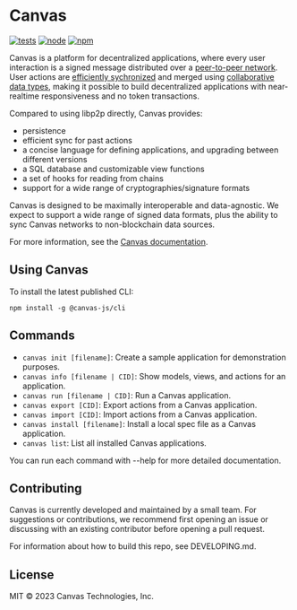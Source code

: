 # Canvas

[![tests](https://github.com/canvasxyz/canvas/actions/workflows/ci.yml/badge.svg)](https://github.com/canvasxyz/canvas/actions/workflows/ci.yml)
[![node](https://img.shields.io/node/v/@canvas-js/core.svg)](https://www.npmjs.com/package/@canvas-js/core)
[![npm](https://img.shields.io/npm/v/@canvas-js/core?color=33cd56&logo=npm)](https://www.npmjs.com/package/@canvas-js/core)

Canvas is a platform for decentralized applications, where every user
interaction is a signed message distributed over a [peer-to-peer
network](https://libp2p.io/). User actions are [efficiently
sychronized](https://github.com/canvasxyz/okra) and merged using
[collaborative data types](https://crdt.tech/), making it possible
to build decentralized applications with near-realtime responsiveness
and no token transactions.

Compared to using libp2p directly, Canvas provides:

* persistence
* efficient sync for past actions
* a concise language for defining applications, and upgrading between different versions
* a SQL database and customizable view functions
* a set of hooks for reading from chains
* support for a wide range of cryptographies/signature formats

Canvas is designed to be maximally interoperable and data-agnostic. We
expect to support a wide range of signed data formats, plus the
ability to sync Canvas networks to non-blockchain data sources.

For more information, see the [Canvas documentation](https://docs.canvas.xyz).

## Using Canvas

To install the latest published CLI:

```
npm install -g @canvas-js/cli
```

## Commands

- `canvas init [filename]`: Create a sample application for demonstration purposes.
- `canvas info [filename | CID]`: Show models, views, and actions for an application.
- `canvas run [filename | CID]`: Run a Canvas application.
- `canvas export [CID]`: Export actions from a Canvas application.
- `canvas import [CID]`: Import actions from a Canvas application.
- `canvas install [filename]`: Install a local spec file as a Canvas application.
- `canvas list`: List all installed Canvas applications.

You can run each command with --help for more detailed documentation.

## Contributing

Canvas is currently developed and maintained by a small team. For
suggestions or contributions, we recommend first opening an issue or
discussing with an existing contributor before opening a pull request.

For information about how to build this repo, see DEVELOPING.md.

## License

MIT © 2023 Canvas Technologies, Inc.
